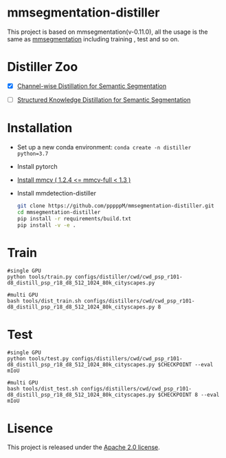 # mmsegmentation-distiller

This project is based on mmsegmentation(v-0.11.0), all the usage is the same as [mmsegmentation](https://mmsegmentation.readthedocs.io/en/latest/) including training , test and so on.

# Distiller Zoo



- [x] [Channel-wise Distillation for Semantic Segmentation](https://github.com/pppppM/mmsegmentation-distiller/tree/master/configs/distillers/cwd)
- [ ] [Structured Knowledge Distillation for Semantic Segmentation](https://arxiv.org/abs/1903.04197)



# Installation

* Set up a new conda environment: `conda create -n distiller python=3.7`

* Install pytorch

* [Install mmcv ( 1.2.4 <= mmcv-full < 1.3 )](https://github.com/open-mmlab/mmcv#installation)

* Install mmdetection-distiller

  ```bash
  git clone https://github.com/pppppM/mmsegmentation-distiller.git
  cd mmsegmentation-distiller
  pip install -r requirements/build.txt
  pip install -v -e .
  ```

# Train

```
#single GPU
python tools/train.py configs/distiller/cwd/cwd_psp_r101-d8_distill_psp_r18_d8_512_1024_80k_cityscapes.py

#multi GPU
bash tools/dist_train.sh configs/distillers/cwd/cwd_psp_r101-d8_distill_psp_r18_d8_512_1024_80k_cityscapes.py 8
```

# Test

```
#single GPU
python tools/test.py configs/distillers/cwd/cwd_psp_r101-d8_distill_psp_r18_d8_512_1024_80k_cityscapes.py $CHECKPOINT --eval mIoU

#multi GPU
bash tools/dist_test.sh configs/distillers/cwd/cwd_psp_r101-d8_distill_psp_r18_d8_512_1024_80k_cityscapes.py $CHECKPOINT 8 --eval mIoU
```

# Lisence

This project is released under the [Apache 2.0 license](LICENSE).
